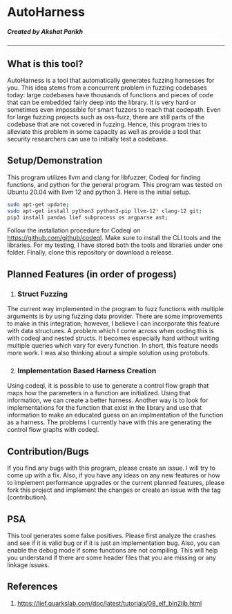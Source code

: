 # AutoHarness
##### Created by Akshat Parikh
***
## What is this tool?
AutoHarness is a tool that automatically generates fuzzing harnesses for you. This idea stems from a concurrent problem in fuzzing codebases today: large codebases have thousands of functions and pieces of code that can be embedded fairly deep into the library. It is very hard or sometimes even impossible for smart fuzzers to reach that codepath. 
Even for large fuzzing projects such as oss-fuzz, there are still parts of the codebase that are not covered in fuzzing. Hence, this program tries to alleviate this problem in some capacity as well as provide a tool that security researchers can use to initially test a codebase.
## Setup/Demonstration
This program utilizes llvm and clang for libfuzzer, Codeql for finding functions, and python for the general program. This program was tested on Ubuntu 20.04 with llvm 12 and python 3. Here is the initial setup.
```bash
sudo apt-get update;
sudo apt-get install python3 python3-pip llvm-12* clang-12 git;
pip3 install pandas lief subprocess os argparse ast;
```
Follow the installation procedure for Codeql on https://github.com/github/codeql.
Make sure to install the CLI tools and the libraries. For my testing, I have stored both the tools and libraries under one folder.
Finally, clone this repository or download a release. 
## Planned Features (in order of progess)
1. ### Struct Fuzzing
The current way implemented in the program to fuzz functions with multiple arguments is by using fuzzing data provider. There are some improvements to make in this integration; however, I believe I can incorporate this feature with data structures. A problem which I come across when coding this is with codeql and nested structs. It becomes especially hard without writing multiple queries which vary for every function. In short, this feature needs more work. I was also thinking about a simple solution using protobufs.

2. ### Implementation Based Harness Creation
Using codeql, it is possible to use to generate a control flow graph that maps how the parameters in a function are initialized. Using that information, we can create a better harness. Another way is to look for implementations for the function that exist in the library and use that information to make an educated guess on an implmentation of the function as a harness. The problems I currently have with this are generating the control flow graphs with codeql.
## Contribution/Bugs
If you find any bugs with this program, please create an issue. I will try to come up with a fix. Also, if you have any ideas on any new features or how to implement performance upgrades or the current planned features, please fork this project and implement the changes or create an issue with the tag (contribution).
## PSA
This tool generates some false positives. Please first analyze the crashes and see if it is valid bug or if it is just an implementation bug. Also, you can enable the debug mode if some functions are not compiling. This will help you understand if there are some header files that you are missing or any linkage issues.
## References
1. https://lief.quarkslab.com/doc/latest/tutorials/08_elf_bin2lib.html
